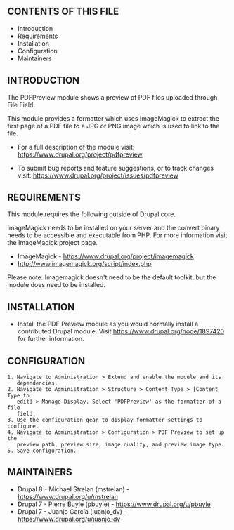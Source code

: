 CONTENTS OF THIS FILE
---------------------

 * Introduction
 * Requirements
 * Installation
 * Configuration
 * Maintainers


INTRODUCTION
------------

The PDFPreview module shows a preview of PDF files uploaded through File Field.

This module provides a formatter which uses ImageMagick to extract the first
page of a PDF file to a JPG or PNG image which is used to link to the file.

 * For a full description of the module visit:
   https://www.drupal.org/project/pdfpreview

 * To submit bug reports and feature suggestions, or to track changes visit:
   https://www.drupal.org/project/issues/pdfpreview


REQUIREMENTS
------------

This module requires the following outside of Drupal core.

ImageMagick needs to be installed on your server and the convert binary needs to
be accessible and executable from PHP. For more information visit the
ImageMagick project page.

 * ImageMagick - https://www.drupal.org/project/imagemagick
 * http://www.imagemagick.org/script/index.php

Please note:  Imagemagick doesn't need to be the default toolkit, but the module
does need to be installed.


INSTALLATION
------------

 * Install the PDF Preview module as you would normally install a contributed
   Drupal module. Visit https://www.drupal.org/node/1897420 for further
   information.


CONFIGURATION
-------------

    1. Navigate to Administration > Extend and enable the module and its
       dependencies.
    2. Navigate to Administration > Structure > Content Type > [Content Type to
       edit] > Manage Display. Select 'PDFPreview' as the formatter of a file
       field.
    3. Use the configuration gear to display formatter settings to configure.
    4. Navigate to Administration > Configuration > PDF Preview to set up the
       preview path, preview size, image quality, and preview image type.
    5. Save configuration.


MAINTAINERS
-----------

 * Drupal 8 - Michael Strelan (mstrelan) - https://www.drupal.org/u/mstrelan
 * Drupal 7 - Pierre Buyle (pbuyle) - https://www.drupal.org/u/pbuyle
 * Drupal 7 - Juanjo García (juanjo_dv) - https://www.drupal.org/u/juanjo_dv
